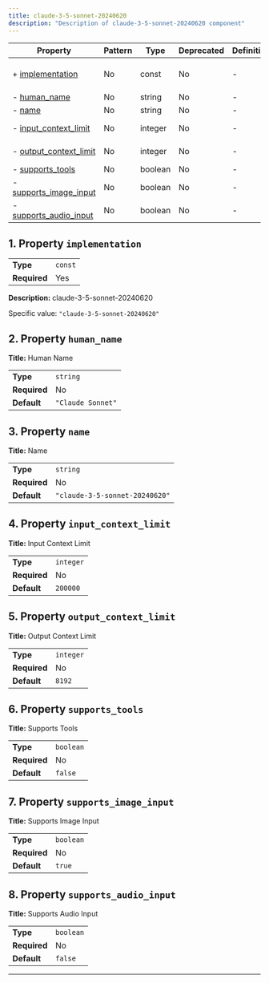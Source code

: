 ```yaml
---
title: claude-3-5-sonnet-20240620
description: "Description of claude-3-5-sonnet-20240620 component"
---
```


| Property                                         | Pattern | Type    | Deprecated | Definition | Title/Description          |
| ------------------------------------------------ | ------- | ------- | ---------- | ---------- | -------------------------- |
| + [implementation](#implementation )             | No      | const   | No         | -          | claude-3-5-sonnet-20240620 |
| - [human_name](#human_name )                     | No      | string  | No         | -          | Human Name                 |
| - [name](#name )                                 | No      | string  | No         | -          | Name                       |
| - [input_context_limit](#input_context_limit )   | No      | integer | No         | -          | Input Context Limit        |
| - [output_context_limit](#output_context_limit ) | No      | integer | No         | -          | Output Context Limit       |
| - [supports_tools](#supports_tools )             | No      | boolean | No         | -          | Supports Tools             |
| - [supports_image_input](#supports_image_input ) | No      | boolean | No         | -          | Supports Image Input       |
| - [supports_audio_input](#supports_audio_input ) | No      | boolean | No         | -          | Supports Audio Input       |

## <a name="implementation"></a>1. Property `implementation`

|              |         |
| ------------ | ------- |
| **Type**     | `const` |
| **Required** | Yes     |

**Description:** claude-3-5-sonnet-20240620

Specific value: `"claude-3-5-sonnet-20240620"`

## <a name="human_name"></a>2. Property `human_name`

**Title:** Human Name

|              |                   |
| ------------ | ----------------- |
| **Type**     | `string`          |
| **Required** | No                |
| **Default**  | `"Claude Sonnet"` |

## <a name="name"></a>3. Property `name`

**Title:** Name

|              |                                |
| ------------ | ------------------------------ |
| **Type**     | `string`                       |
| **Required** | No                             |
| **Default**  | `"claude-3-5-sonnet-20240620"` |

## <a name="input_context_limit"></a>4. Property `input_context_limit`

**Title:** Input Context Limit

|              |           |
| ------------ | --------- |
| **Type**     | `integer` |
| **Required** | No        |
| **Default**  | `200000`  |

## <a name="output_context_limit"></a>5. Property `output_context_limit`

**Title:** Output Context Limit

|              |           |
| ------------ | --------- |
| **Type**     | `integer` |
| **Required** | No        |
| **Default**  | `8192`    |

## <a name="supports_tools"></a>6. Property `supports_tools`

**Title:** Supports Tools

|              |           |
| ------------ | --------- |
| **Type**     | `boolean` |
| **Required** | No        |
| **Default**  | `false`   |

## <a name="supports_image_input"></a>7. Property `supports_image_input`

**Title:** Supports Image Input

|              |           |
| ------------ | --------- |
| **Type**     | `boolean` |
| **Required** | No        |
| **Default**  | `true`    |

## <a name="supports_audio_input"></a>8. Property `supports_audio_input`

**Title:** Supports Audio Input

|              |           |
| ------------ | --------- |
| **Type**     | `boolean` |
| **Required** | No        |
| **Default**  | `false`   |

----------------------------------------------------------------------------------------------------------------------------
